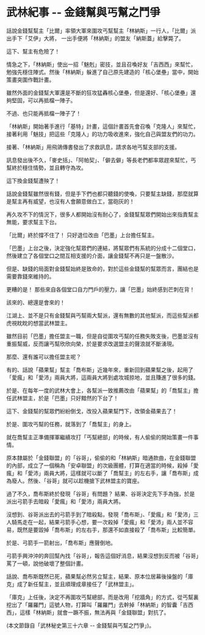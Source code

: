 # 武林紀事 -- 金錢幫與丐幫之鬥爭

話說金錢幫幫主「比爾」率領大軍來圍攻丐幫幫主「林納斯」一行人，「比爾」派出手下「艾伊」大將，
一出手便將「林納斯」的盟友「納斯蓋」給擊斃了。

這下、幫主有危險了！

情急之下，「林納斯」使出一招「魅剋」密技，並且召喚好友「吉西西」來幫忙，勉強先穩住陣式。然後「林納斯」躲進了自己原先建造的「核心堡壘」當中，開始策畫突圍作戰計畫。

雖然外面的金錢幫大軍還是不斷的狂攻猛轟核心堡壘，但是還好、「核心堡壘」還夠堅固，可以再抵檔一陣子。

不過、也只能再抵檔一陣子了！

「林納斯」開始著手進行「基特」計畫，這個計畫首先會召喚「克隆人」來幫忙，接著利用「魅技」把這些「克隆人」的功力吸收進來，強化自己與盟友們的功力。

接著、「林納斯」用飛鴿傳書發出了求救訊息，請求各地丐幫支部的支援。

訊息發出後不久，「麥史括」、「阿帕契」、「僻去僻」等長老們都率眾趕來幫忙，丐幫終於穩住情勢，並且轉守為攻。

這下換金錢幫遭殃了！

話說金錢幫雖然很有錢，但是手下們也都只聽錢的使喚，只要幫主缺錢，那麼就算是幫主再有威望，也沒有人會願意做白工，當砲灰的！

再久攻不下的情況下，很多人都開始沒有耐心了，金錢幫幫眾們開始出來指責幫主無能，要求幫主下台。

「比爾」終於撐不住了！ 只好退位改由「巴墨」上台擔任幫主。

「巴墨」上台之後，決定強化幫眾們的連結，將幫眾們有系統的分成十二個堂口，然後建立了各個堂口之間互相支援的介面，讓金錢幫不再只是一盤散沙。

但是、缺錢的局面對金錢幫始終是致命的，對於這些金錢幫的幫眾而言，團結也是需要靠錢來維持的。

更糟的是！ 那些來自各個堂口自力門戶的壓力，讓「巴墨」始終感到芒刺在背！

該來的、總還是會來的！

江湖上、並不是只有金錢幫與丐幫兩大幫派，還有無數的其他幫派，而這些幫派都虎視眈眈的想當武林盟主。

雖然目前「巴墨」擔任盟主一職，但是自從圍攻丐幫的任務失敗支後，巴墨並沒有重振幫威，反而讓丐幫欣欣向榮，於是要求改選盟主的聲浪就不斷湧現。

那麼、還有誰可以擔任盟主呢？

有的、話說「蘋果幫」幫主「喬布斯」近幾年來，重新回到蘋果幫之後，起用了「愛瘋」和「愛沛」兩員大將，這兩員大將到處攻城掠地，並且賺進了很多的錢。

於是、在每年一度的武林大會上，各幫派一致推薦改由「蘋果幫」的「喬幫主」擔任武林盟主，於是「巴墨」只好黯然的下台了！

這下、金錢幫的幫眾們紛紛倒戈，改投入蘋果幫門下，改領金蘋果去了！

於是、圍攻丐幫的任務，就落到了「喬幫主」的身上。

就在喬幫主正準備揮軍繼續攻打「丐幫總部」的時候，有人偷偷的開始策畫一件事情。

原本隸屬於「金錢聯盟」的「谷哥」，偷偷的和「林納斯」暗通款曲，在金錢聯盟的內部，成立了一個稱為「安卓聯盟」的次級團體，打算在適當的時候，殺掉「愛瘋」和「愛沛」兩員大將，這樣就可以斷了「喬幫主」的左右手，讓「喬布斯」成為廢人。然後、「谷哥」就可以趁機搶下武林盟主的寶座。

過了不久，喬布斯終於發現「谷哥」有問題？ 結果、谷哥決定先下手為強，於是派出弓箭手去暗殺「愛瘋」和「愛沛」兩員大將。

沒想到、谷哥派出去的弓箭手到了暗殺點，發現「喬布斯」、「愛瘋」和「愛沛」三人騎馬走在一起，結果弓箭手心想，要一次殺掉「愛瘋」和「愛沛」兩人並不容易，既然是要毀掉「喬布斯」的左右手，那還不如直接殺了「喬布斯」比較簡單。

於是、弓箭手一箭射出，「喬布斯」應聲倒地。

弓箭手興沖沖的奔回幫內找「谷哥」，報告這個好消息，結果沒想到反而被「谷哥」罵了一頓，說他破壞了整個計畫。

話說、喬布斯既然已死，蘋果幫必然另立幫主，結果、原本位居幕後操盤的「庫克」成了新任幫主，並且順理成章接任了「武林盟主」。

「庫克」上任後，決定不再圍攻丐幫總部，而是改用「挖牆角」的方式，從丐幫裏挖出了「羅羅門」這號人物，打算叫「羅羅門」去幹掉「林納斯」的智囊「吉西西」，這樣「林納斯」就會一蹶不振，無法再與「金錢聯盟」對抗了。

(本文節錄自「武林秘史第三十六章 -- 金錢幫與丐幫之鬥爭」)。








